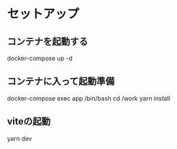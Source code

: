 # セットアップ
## コンテナを起動する
docker-compose up -d

## コンテナに入って起動準備
docker-compose exec app /bin/bash
cd /work
yarn install

## viteの起動
yarn dev